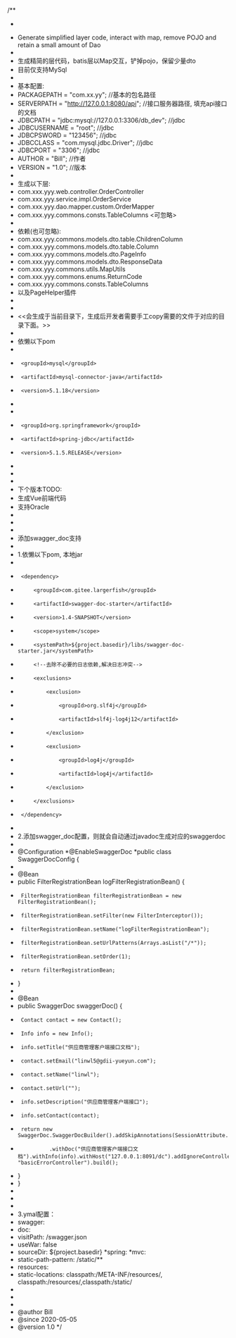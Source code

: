 /**
 * <pre>
 * Generate simplified layer code, interact with map, remove POJO and retain a small amount of Dao
 *
 * 生成精简的层代码，batis层以Map交互，铲掉pojo，保留少量dto
 * 目前仅支持MySql
 *
 * 基本配置:
 * PACKAGEPATH = "com.xx.yy";                       //基本的包名路径
 * SERVERPATH = "http://127.0.0.1:8080/api";        //接口服务器路径, 填充api接口的文档
 * JDBCPATH = "jdbc:mysql://127.0.0.1:3306/db_dev"; //jdbc
 * JDBCUSERNAME = "root";                           //jdbc
 * JDBCPSWORD = "123456";                           //jdbc
 * JDBCCLASS = "com.mysql.jdbc.Driver";             //jdbc
 * JDBCPORT = "3306";                               //jdbc
 * AUTHOR = "Bill";                                 //作者
 * VERSION = "1.0";                                 //版本
 *
 * 生成以下层:
 * com.xxx.yyy.web.controller.OrderController
 * com.xxx.yyy.service.impl.OrderService
 * com.xxx.yyy.dao.mapper.custom.OrderMapper
 * com.xxx.yyy.commons.consts.TableColumns  <可忽略>
 *
 * 依赖(也可忽略):
 * com.xxx.yyy.commons.models.dto.table.ChildrenColumn
 * com.xxx.yyy.commons.models.dto.table.Column
 * com.xxx.yyy.commons.models.dto.PageInfo<T>
 * com.xxx.yyy.commons.models.dto.ResponseData
 * com.xxx.yyy.commons.utils.MapUtils
 * com.xxx.yyy.commons.enums.ReturnCode
 * com.xxx.yyy.commons.consts.TableColumns
 * 以及PageHelper插件
 *
 *
 * <<会生成于当前目录下，生成后开发者需要手工copy需要的文件于对应的目录下面。>>
 *
 * 依懒以下pom
 * <dependency>
 * 		<groupId>mysql</groupId>
 * 		<artifactId>mysql-connector-java</artifactId>
 * 		<version>5.1.18</version>
 * </dependency>
 * <dependency>
 *      <groupId>org.springframework</groupId>
 *      <artifactId>spring-jdbc</artifactId>
 *      <version>5.1.5.RELEASE</version>
 * </dependency>
 *
 *
 * 下个版本TODO:
 *  生成Vue前端代码
 *  支持Oracle
 *
 *
 *
 *   添加swagger_doc支持
 *
 *   1.依懒以下pom, 本地jar
 *   <!-- SwaggerDoc 依赖-->
 *      <dependency>
 *          <groupId>com.gitee.largerfish</groupId>
 *          <artifactId>swagger-doc-starter</artifactId>
 *          <version>1.4-SNAPSHOT</version>
 *          <scope>system</scope>
 *          <systemPath>${project.basedir}/libs/swagger-doc-starter.jar</systemPath>
 *          <!--去除不必要的日志依赖,解决日志冲突-->
 *          <exclusions>
 *              <exclusion>
 *                  <groupId>org.slf4j</groupId>
 *                  <artifactId>slf4j-log4j12</artifactId>
 *              </exclusion>
 *              <exclusion>
 *                  <groupId>log4j</groupId>
 *                  <artifactId>log4j</artifactId>
 *              </exclusion>
 *          </exclusions>
 *      </dependency>
 *
 *   2.添加swagger_doc配置，则就会自动通过javadoc生成对应的swaggerdoc
 *
 *  @Configuration
 *@EnableSwaggerDoc
 *public class SwaggerDocConfig {
 *
 *  @Bean
 *  public FilterRegistrationBean logFilterRegistrationBean() {
 *      FilterRegistrationBean filterRegistrationBean = new FilterRegistrationBean();
 *      filterRegistrationBean.setFilter(new FilterInterceptor());
 *      filterRegistrationBean.setName("logFilterRegistrationBean");
 *      filterRegistrationBean.setUrlPatterns(Arrays.asList("/*"));
 *      filterRegistrationBean.setOrder(1);
 *      return filterRegistrationBean;
 *  }
 *
 *  @Bean
 *  public SwaggerDoc swaggerDoc() {
 *      Contact contact = new Contact();
 *      Info info = new Info();
 *      info.setTitle("供应商管理客户端接口文档");
 *      contact.setEmail("linwl5@gdii-yueyun.com");
 *      contact.setName("linwl");
 *      contact.setUrl("");
 *      info.setDescription("供应商管理客户端接口");
 *      info.setContact(contact);
 *      return new SwaggerDoc.SwaggerDocBuilder().addSkipAnnotations(SessionAttribute.class).withDoc("doc")
 *               .withDoc("供应商管理客户端接口文档").withInfo(info).withHost("127.0.0.1:8091/dc").addIgnoreControllers("swaggerController", "basicErrorController").build();
 *  }
 * }
 *
 *
 *
 * 3.ymal配置：
 *  swagger:
 *  doc:
 *  visitPath: /swagger.json
 *  useWar: false
 *  sourceDir: ${project.basedir}
 *spring:
 *mvc:
 *  static-path-pattern: /static/**
 *  resources:
 *    static-locations: classpath:/META-INF/resources/, classpath:/resources/,classpath:/static/ 
 *
 * </pre>
 *
 * @author Bill
 * @since 2020-05-05
 * @version 1.0
 */
